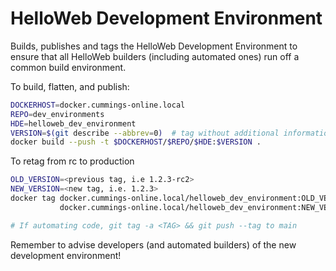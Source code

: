 # HelloWeb Development Environment

Builds, publishes and tags the HelloWeb Development Environment to ensure that
all HelloWeb builders (including automated ones) run off a common build
environment.

To build, flatten, and publish:

```sh
DOCKERHOST=docker.cummings-online.local
REPO=dev_environments
HDE=helloweb_dev_environment
VERSION=$(git describe --abbrev=0)  # tag without additional information
docker build --push -t $DOCKERHOST/$REPO/$HDE:$VERSION .
```

To retag from rc to production

```sh
OLD_VERSION=<previous tag, i.e 1.2.3-rc2>
NEW_VERSION=<new tag, i.e. 1.2.3>
docker tag docker.cummings-online.local/helloweb_dev_environment:OLD_VERSION \
           docker.cummings-online.local/helloweb_dev_environment:NEW_VERSION

# If automating code, git tag -a <TAG> && git push --tag to main
```

Remember to advise developers (and automated builders) of the new development
environment!

